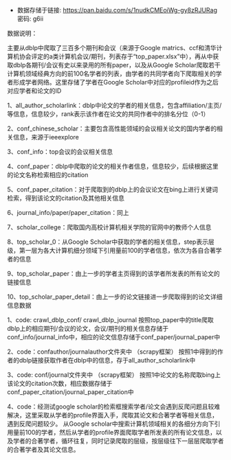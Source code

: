 * 数据存储于链接: https://pan.baidu.com/s/1nudkCMEoiWg-gy8zRJURag  密码: g6ii

数据说明：

主要从dblp中爬取了三百多个期刊和会议（来源于Google matrics、ccf和清华计算机协会评定的a类计算机会议/期刊，列表存于“top_paper.xlsx”中），再从中获取dblp各期刊/会议有史以来录用的所有paper，以及从Google Scholar爬取若干计算机领域经典方向的前100名学者的列表，由学者的共同学者向下爬取相关的学者形成学者网络。这里存储了学者在Google Scholar中对应的profileid作为之后对应学者和论文的ID

1、all_author_scholarlink：dblp中论文的学者的相关信息，包含affiliation/主页/等信息，信息较少，rank表示该作者在论文的共同作者中的排名分位（0-1）

2、conf_chinese_scholar：主要包含高性能领域的会议相关论文的国内学者的相关信息，来源于ieeexplore

3、conf_info：top会议的会议相关信息

4、conf_paper：dblp中爬取的论文的相关作者信息，信息较少，后续根据这里的论文名称检索相应的citation

5、conf_paper_citation：对于爬取到的dblp上的会议论文在bing上进行关键词检索，得到该论文的citation及其他相关信息

6、journal_info/paper/paper_citation：同上

7、scholar_college：爬取国内高校计算机相关学院的官网中的教师个人信息

8、top_scholar_0：从Google Scholar中获取的学者的相关信息，step表示层级，第一层为各大计算机细分领域下引用量前100的学者信息，依次为各自合著学者的信息

9、top_scholar_paper：由上一步的学者主页得到的该学者所发表的所有论文的链接信息

10、top_scholar_paper_detail：由上一步的论文链接进一步爬取得到的论文详细信息数据

	

1、code: crawl_dblp_conf/ crawl_dblp_journal
按照top_paper中的title爬取dblp上的相应期刊/会议的论文，会议/期刊的相关信息存储于conf_info/journal_info中，相应的论文信息存储于conf_paper/journal_paper中

2、code：confauthor/journalauthor文件夹中 （scrapy框架）
按照1中得到的作者的dblp链接获取作者在dblp中的信息，存于all_author_scholarlink中

3、code: conf/journal文件夹中 （scrapy框架）
按照1中论文的名称爬取bing上该论文的citation次数，相应数据存储于conf_paper_citation/journal_paper_citation中

4、code：经测试google scholar的检索框搜索学者/论文会遇到反爬问题且较难解决，这里采取从学者的profile界面入手，爬取其论文和合著学者等相关信息，遇到反爬问题较少。
从Google scholar中搜索计算机领域相关的各细分方向下引用量前100的学者，然后从学者的profile界面爬取学者所发表的所有论文信息，以及学者的合著学者，循环往复，同时记录爬取的层级，按层级往下一层层爬取学者的合著学者及其论文信息。
